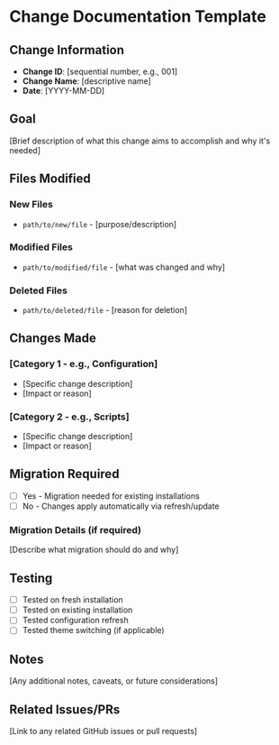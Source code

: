 # Change Documentation Template

## Change Information
- **Change ID**: [sequential number, e.g., 001]
- **Change Name**: [descriptive name]
- **Date**: [YYYY-MM-DD]

## Goal
[Brief description of what this change aims to accomplish and why it's needed]

## Files Modified

### New Files
- `path/to/new/file` - [purpose/description]

### Modified Files  
- `path/to/modified/file` - [what was changed and why]

### Deleted Files
- `path/to/deleted/file` - [reason for deletion]

## Changes Made

### [Category 1 - e.g., Configuration]
- [Specific change description]
- [Impact or reason]

### [Category 2 - e.g., Scripts]
- [Specific change description]
- [Impact or reason]

## Migration Required
- [ ] Yes - Migration needed for existing installations
- [ ] No - Changes apply automatically via refresh/update

### Migration Details (if required)
[Describe what migration should do and why]

## Testing
- [ ] Tested on fresh installation
- [ ] Tested on existing installation
- [ ] Tested configuration refresh
- [ ] Tested theme switching (if applicable)

## Notes
[Any additional notes, caveats, or future considerations]

## Related Issues/PRs
[Link to any related GitHub issues or pull requests]